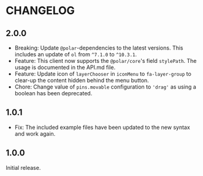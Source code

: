 # CHANGELOG

## 2.0.0

- Breaking: Update `@polar`-dependencies to the latest versions. This includes an update of `ol` from `^7.1.0` to `^10.3.1`.
- Feature: This client now supports the `@polar/core`'s field `stylePath`. The usage is documented in the API.md file.
- Feature: Update icon of `layerChooser` in `iconMenu` to `fa-layer-group` to clear-up the content hidden behind the menu button.
- Chore: Change value of `pins.movable` configuration to `'drag'` as using a boolean has been deprecated.

## 1.0.1

- Fix: The included example files have been updated to the new syntax and work again.

## 1.0.0

Initial release.
